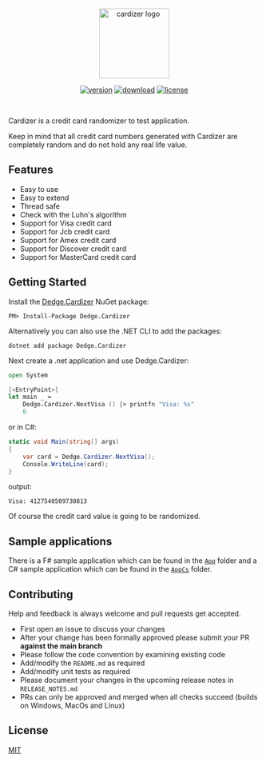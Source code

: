 <br />

<p align="center">
    <img src="https://raw.githubusercontent.com/d-edge/cardizer/main/cardizer.png" alt="cardizer logo" height="140">
</p>

<p align="center">
    <a href="https://www.nuget.org/packages/Dedge.Cardizer/" title="nuget"><img src="https://img.shields.io/nuget/vpre/Dedge.Cardizer" alt="version" /></a>
    <a href="https://www.nuget.org/stats/packages/Dedge.Cardizer?groupby=Version" title="stats"><img src="https://img.shields.io/nuget/dt/Dedge.Cardizer" alt="download" /></a> 
    <a href="https://raw.githubusercontent.com/d-edge/cardizer/main/LICENSE" title="license"><img src="https://img.shields.io/github/license/d-edge/Cardizer" alt="license" /></a>
</p>

<br />

Cardizer is a credit card randomizer to test application.

Keep in mind that all credit card numbers generated with Cardizer are completely random and do not hold any real life value.

## Features

* Easy to use
* Easy to extend
* Thread safe
* Check with the Luhn's algorithm
* Support for Visa credit card
* Support for Jcb credit card
* Support for Amex credit card
* Support for Discover credit card
* Support for MasterCard credit card

## Getting Started

Install the [Dedge.Cardizer](https://www.nuget.org/packages/Dedge.Cardizer) NuGet package:

    PM> Install-Package Dedge.Cardizer

Alternatively you can also use the .NET CLI to add the packages:

    dotnet add package Dedge.Cardizer

Next create a .net application and use Dedge.Cardizer:

```fsharp
open System

[<EntryPoint>]
let main _ =
    Dedge.Cardizer.NextVisa () |> printfn "Visa: %s"
    0
```

or in C#:

```csharp
static void Main(string[] args)
{
    var card = Dedge.Cardizer.NextVisa();
    Console.WriteLine(card);
}
```

output:

    Visa: 4127540509730813

Of course the credit card value is going to be randomized.

## Sample applications

There is a F# sample application which can be found in the [`App`](https://github.com/d-edge/Cardizer/tree/main/src/App) folder and a C# sample application which can be found in the [`AppCs`](https://github.com/d-edge/Cardizer/tree/main/src/AppCs) folder.

## Contributing

Help and feedback is always welcome and pull requests get accepted.

* First open an issue to discuss your changes
* After your change has been formally approved please submit your PR **against the main branch**
* Please follow the code convention by examining existing code
* Add/modify the `README.md` as required
* Add/modify unit tests as required
* Please document your changes in the upcoming release notes in `RELEASE_NOTES.md`
* PRs can only be approved and merged when all checks succeed (builds on Windows, MacOs and Linux)

## License

[MIT](https://raw.githubusercontent.com/d-edge/cardizer/main/LICENSE)
